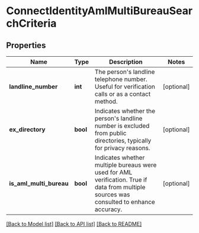 # ConnectIdentityAmlMultiBureauSearchCriteria

## Properties
Name | Type | Description | Notes
------------ | ------------- | ------------- | -------------
**landline_number** | **int** | The person&#x27;s landline telephone number. Useful for verification calls or as a contact method. | [optional] 
**ex_directory** | **bool** | Indicates whether the person&#x27;s landline number is excluded from public directories, typically for privacy reasons. | [optional] 
**is_aml_multi_bureau** | **bool** | Indicates whether multiple bureaus were used for AML verification. True if data from multiple sources was consulted to enhance accuracy. | [optional] 

[[Back to Model list]](../README.md#documentation-for-models) [[Back to API list]](../README.md#documentation-for-api-endpoints) [[Back to README]](../README.md)

